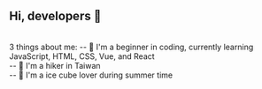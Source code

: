 <h2> Hi, developers 👋 </h2>
<br>
3 things about me:
-- 🐤 I'm a beginner in coding, currently learning JavaScript, HTML, CSS, Vue, and React <br>
-- 💚 I'm a hiker in Taiwan <br>
-- 🧊 I'm a ice cube lover during summer time <br>
<br>

